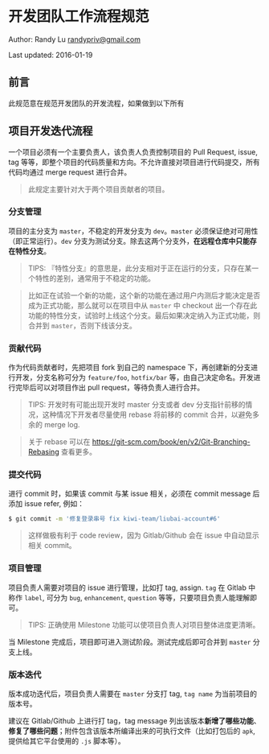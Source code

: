 # 开发团队工作流程规范

Author: Randy Lu <randypriv@gmail.com>

Last updated: 2016-01-19

## 前言

此规范意在规范开发团队的开发流程，如果做到以下所有

## 项目开发迭代流程

一个项目必须有一个主要负责人，该负责人负责控制项目的 Pull Request, issue, tag 等等，即整个项目的代码质量和方向。不允许直接对项目进行代码提交，所有代码均通过 merge request 进行合并。

> 此规定主要针对大于两个项目贡献者的项目。

### 分支管理

项目的主分支为 `master`，不稳定的开发分支为 `dev`。`master` 必须保证绝对可用性（即正常运行）。`dev` 分支为测试分支。除去这两个分支外，**在远程仓库中只能存在特性分支**。

> TIPS: 『特性分支』的意思是，此分支相对于正在运行的分支，只存在某一个特性的差别，通常用于不稳定的功能。

> 比如正在试验一个新的功能，这个新的功能在通过用户内测后才能决定是否成为正式功能，那么就可以在项目中从 `master` 中 checkout 出一个存在此功能的特性分支，试验时上线这个分支。最后如果决定纳入为正式功能，则合并到 `master`，否则下线该分支。

### 贡献代码

作为代码贡献者时，先把项目 fork 到自己的 namespace 下，再创建新的分支进行开发，分支名称可分为 `feature/foo`, `hotfix/bar` 等，由自己决定命名。开发进行完毕后可以对项目作出 pull request，等待负责人进行合并。

> TIPS: 开发时有可能出现开发时 master 分支或者 dev 分支指针前移的情况，这种情况下开发者尽量使用 rebase 将前移的 commit 合并，以避免多余的 merge log. 

> 关于 rebase 可以在 https://git-scm.com/book/en/v2/Git-Branching-Rebasing 查看更多。

### 提交代码

进行 commit 时，如果该 commit 与某 issue 相关，必须在 commit message 后添加 issue refer, 例如：

```bash
$ git commit -m '修复登录串号 fix kiwi-team/liubai-account#6'
```

> 这样做极有利于 code review，因为 Gitlab/Github 会在 issue 中自动显示相关 commit。

### 项目管理

项目负责人需要对项目的 issue 进行管理，比如打 tag, assign. `tag` 在 Gitlab 中称作 `label`, 可分为 `bug`, `enhancement`, `question` 等等，只要项目负责人能理解即可。

> TIPS: 正确使用 Milestone 功能可以使项目负责人对项目整体进度更清晰。

当 Milestone 完成后，项目即可进入测试阶段。测试完成后即可合并到 `master` 分支上线。

### 版本迭代

版本成功迭代后，项目负责人需要在 `master` 分支打 tag, `tag name` 为当前项目的版本号。

建议在 Gitlab/Github 上进行打 tag，tag message 列出该版本**新增了哪些功能**、**修复了哪些问题**；附件包含该版本所编译出来的可执行文件（比如打包后的 `apk`, 提供给其它平台使用的 `.js` 脚本等）。
